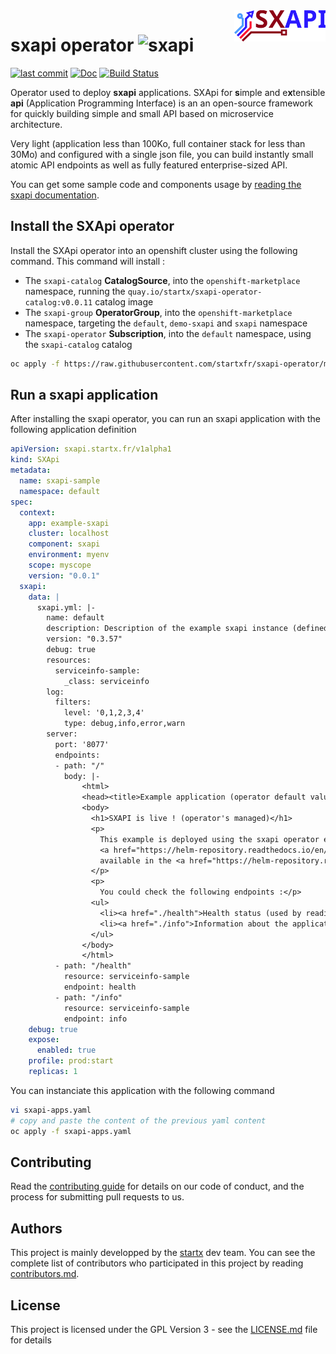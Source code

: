 <img align="right" height="50" src="https://raw.githubusercontent.com/startxfr/sxapi-core/master/docs/assets/logo.svg?sanitize=true">

# sxapi operator ![sxapi](https://img.shields.io/badge/latest-v0.0.11-blue.svg)

[![last commit](https://img.shields.io/github/last-commit/startxfr/sxapi-operator.svg)](https://github.com/startxfr/sxapi-operator)
[![Doc](https://readthedocs.org/projects/sxapi-core/badge)](https://sxapi-core.readthedocs.io)
[![Build Status](https://travis-ci.org/startxfr/sxapi-operator.svg?branch=devel)](https://travis-ci.org/startxfr/sxapi-operator)

Operator used to deploy **sxapi** applications. SXApi for **s**imple and e**x**tensible **api** (Application Programming Interface) is an an open-source framework for quickly building simple and small API based on microservice architecture.

Very light (application less than 100Ko, full container stack for less than 30Mo) and configured with a single json file, you can build instantly small atomic API endpoints as well as fully featured enterprise-sized API.

You can get some sample code and components usage by [reading the sxapi documentation](https://sxapi-core.readthedocs.io).

## Install the SXApi operator

Install the SXApi operator into an openshift cluster using the following command. This command will install :

- The `sxapi-catalog` **CatalogSource**, into the `openshift-marketplace` namespace, running the `quay.io/startx/sxapi-operator-catalog:v0.0.11` catalog image
- The `sxapi-group` **OperatorGroup**, into the `openshift-marketplace` namespace, targeting the `default`, `demo-sxapi` and `sxapi` namespace
- The `sxapi-operator` **Subscription**, into the `default` namespace, using the `sxapi-catalog` catalog

```bash
oc apply -f https://raw.githubusercontent.com/startxfr/sxapi-operator/main/load-catalog.yaml
```

## Run a sxapi application

After installing the sxapi operator, you can run an sxapi application with the following application definition

```yaml
apiVersion: sxapi.startx.fr/v1alpha1
kind: SXApi
metadata:
  name: sxapi-sample
  namespace: default
spec:
  context:
    app: example-sxapi
    cluster: localhost
    component: sxapi
    environment: myenv
    scope: myscope
    version: "0.0.1"
  sxapi:
    data: |
      sxapi.yml: |-
        name: default
        description: Description of the example sxapi instance (defined in sxapi operator)
        version: "0.3.57"
        debug: true
        resources:
          serviceinfo-sample:
            _class: serviceinfo
        log:
          filters:
            level: '0,1,2,3,4'
            type: debug,info,error,warn
        server:
          port: '8077'
          endpoints:
          - path: "/"
            body: |-
                <html>
                <head><title>Example application (operator default values)</title></head>
                <body>
                  <h1>SXAPI is live ! (operator's managed)</h1>
                  <p>
                    This example is deployed using the sxapi operator example based on the 
                    <a href="https://helm-repository.readthedocs.io/en/latest/charts/sxapi.html" target="_blank">sxapi chart</a>
                    available in the <a href="https://helm-repository.readthedocs.io" target="_blank">startx helm repository</a>. 
                  </p>
                  <p>
                    You could check the following endpoints :</p>
                  <ul>
                    <li><a href="./health">Health status (used by readiness probe)</a></li>
                    <li><a href="./info">Information about the application</a></li>
                  </ul>
                </body>
                </html>
          - path: "/health"
            resource: serviceinfo-sample
            endpoint: health
          - path: "/info"
            resource: serviceinfo-sample
            endpoint: info
    debug: true
    expose:
      enabled: true
    profile: prod:start
    replicas: 1
```

You can instanciate this application with the following command

```bash
vi sxapi-apps.yaml
# copy and paste the content of the previous yaml content
oc apply -f sxapi-apps.yaml
```

## Contributing

Read the [contributing guide](https://github.com/startxfr/sxapi-core/tree/master/docs/guides/5.Contribute.md) for details on our code of conduct, and the process for submitting pull requests to us.

## Authors

This project is mainly developped by the [startx](https://www.startx.fr) dev team. You can see the complete list of contributors who participated in this project by reading [contributors.md](https://github.com/startxfr/sxapi-core/tree/master/docs/contributors.md).

## License

This project is licensed under the GPL Version 3 - see the [LICENSE.md](https://github.com/startxfr/sxapi-core/tree/master/docs/LICENSE.md) file for details
